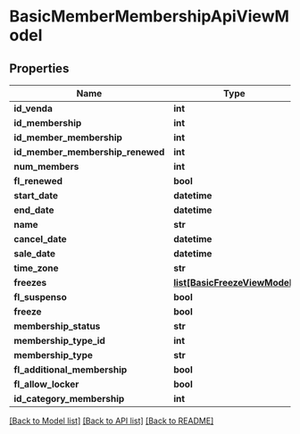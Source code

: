 # BasicMemberMembershipApiViewModel

## Properties
Name | Type | Description | Notes
------------ | ------------- | ------------- | -------------
**id_venda** | **int** |  | [optional] 
**id_membership** | **int** |  | [optional] 
**id_member_membership** | **int** |  | [optional] 
**id_member_membership_renewed** | **int** |  | [optional] 
**num_members** | **int** |  | [optional] 
**fl_renewed** | **bool** |  | [optional] 
**start_date** | **datetime** |  | [optional] 
**end_date** | **datetime** |  | [optional] 
**name** | **str** |  | [optional] 
**cancel_date** | **datetime** |  | [optional] 
**sale_date** | **datetime** |  | [optional] 
**time_zone** | **str** |  | [optional] 
**freezes** | [**list[BasicFreezeViewModel]**](BasicFreezeViewModel.md) |  | [optional] 
**fl_suspenso** | **bool** |  | [optional] 
**freeze** | **bool** |  | [optional] 
**membership_status** | **str** |  | [optional] 
**membership_type_id** | **int** |  | [optional] 
**membership_type** | **str** |  | [optional] 
**fl_additional_membership** | **bool** |  | [optional] 
**fl_allow_locker** | **bool** |  | [optional] 
**id_category_membership** | **int** |  | [optional] 

[[Back to Model list]](../README.md#documentation-for-models) [[Back to API list]](../README.md#documentation-for-api-endpoints) [[Back to README]](../README.md)

